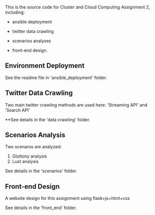 This is the source code for Cluster and Cloud Computing Assignment 2, including:

* ansible deployment

* twitter data crawling

* scenarios analyses

* front-end design.

  

## Environment Deployment

See the readme file in 'ansible_deployment' folder.



## Twitter Data Crawling

Two main twitter crawling methods are used here: 'Streaming API' and 'Search API'

**See details in the 'data crawling' folder.



## Scenarios Analysis

Two scenaros are analyzed:

1. Gluttony analysis
2. Lust analysis

 See details in the 'scenarios' folder.



## Front-end Design

A website design for this assignment using flask+js+html+css

 See details in the 'front_end' folder.


